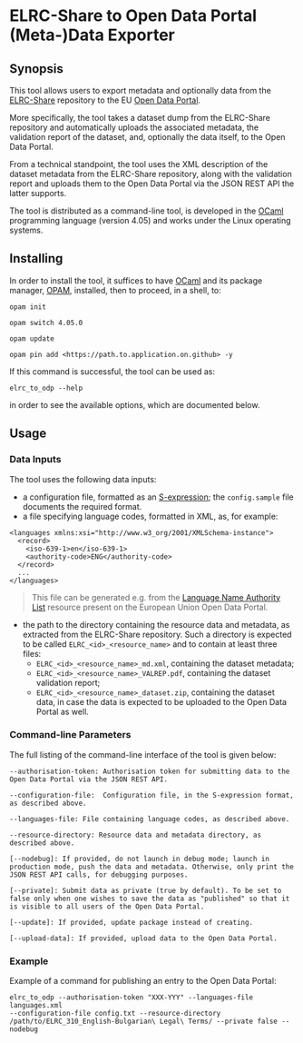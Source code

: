 ELRC-Share to Open Data Portal (Meta-)Data Exporter
===================================================

Synopsis
--------

This tool allows users to export metadata and optionally data from the
[ELRC-Share](https://www.elrc-share.eu/) repository to the EU [Open Data
Portal](https://data.europa.eu/euodp/en/home).

More specifically, the tool takes a dataset dump from the ELRC-Share
repository and automatically uploads the associated metadata, the
validation report of the dataset, and, optionally the data itself, to
the Open Data Portal.

From a technical standpoint, the tool uses the XML description of the
dataset metadata from the ELRC-Share repository, along with the
validation report and uploads them to the Open Data Portal via the JSON
REST API the latter supports.

The tool is distributed as a command-line tool, is developed in the
[OCaml](http://ocaml.org) programming language (version 4.05) and works
under the Linux operating systems.

Installing
----------

In order to install the tool, it suffices to have
[OCaml](http://ocaml.org) and its package manager,
[OPAM](http://opam.ocaml.org), installed, then to proceed, in a shell,
to:

    opam init

    opam switch 4.05.0

    opam update

    opam pin add <https://path.to.application.on.github> -y

If this command is successful, the tool can be used as:

    elrc_to_odp --help

in order to see the available options, which are documented below.

Usage
-----

### Data Inputs

The tool uses the following data inputs:

-   a configuration file, formatted as an
    [S-expression](https://en.wikipedia.org/wiki/S-expression); the
    `config.sample` file documents the required format.
-   a file specifying language codes, formatted in XML, as, for example:

``` {.sourceCode .xml}
<languages xmlns:xsi="http://www.w3_org/2001/XMLSchema-instance">
  <record>
    <iso-639-1>en</iso-639-1>
    <authority-code>ENG</authority-code>
  </record>
  ...
</languages>
```

> This file can be generated e.g. from the [Language Name Authority
> List](https://data.europa.eu/euodp/data/dataset/language) resource
> present on the European Union Open Data Portal.

-   the path to the directory containing the resource data and metadata,
    as extracted from the ELRC-Share repository. Such a directory is
    expected to be called `ELRC_<id>_<resource_name>` and to contain at
    least three files:
    -   `ELRC_<id>_<resource_name>_md.xml`, containing the dataset
        metadata;
    -   `ELRC_<id>_<resource_name>_VALREP.pdf`, containing the dataset
        validation report;
    -   `ELRC_<id>_<resource_name>_dataset.zip`, containing the dataset
        data, in case the data is expected to be uploaded to the Open
        Data Portal as well.

### Command-line Parameters

The full listing of the command-line interface of the tool is given
below:

    --authorisation-token: Authorisation token for submitting data to the Open Data Portal via the JSON REST API.

    --configuration-file:  Configuration file, in the S-expression format, as described above.

    --languages-file: File containing language codes, as described above.

    --resource-directory: Resource data and metadata directory, as described above.

    [--nodebug]: If provided, do not launch in debug mode; launch in production mode, push the data and metadata. Otherwise, only print the JSON REST API calls, for debugging purposes.

    [--private]: Submit data as private (true by default). To be set to false only when one wishes to save the data as "published" so that it is visible to all users of the Open Data Portal.

    [--update]: If provided, update package instead of creating.

    [--upload-data]: If provided, upload data to the Open Data Portal.

### Example

Example of a command for publishing an entry to the Open Data Portal:

    elrc_to_odp --authorisation-token "XXX-YYY" --languages-file languages.xml 
    --configuration-file config.txt --resource-directory
    /path/to/ELRC_310_English-Bulgarian\ Legal\ Terms/ --private false --nodebug
